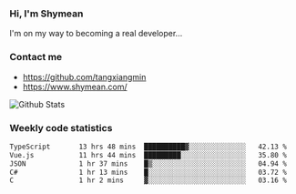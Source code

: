 ### Hi, I'm Shymean

I'm on my way to becoming a real developer...

### Contact me

- <https://github.com/tangxiangmin>
- <https://www.shymean.com/>

![Github Stats](https://github-readme-stats.vercel.app/api?username=tangxiangmin&show_icons=true&theme=dark)


###  Weekly code statistics

<!--START_SECTION:waka-->

```txt
TypeScript       13 hrs 48 mins  ██████████▓░░░░░░░░░░░░░░   42.13 %
Vue.js           11 hrs 44 mins  █████████░░░░░░░░░░░░░░░░   35.80 %
JSON             1 hr 37 mins    █▒░░░░░░░░░░░░░░░░░░░░░░░   04.94 %
C#               1 hr 13 mins    █░░░░░░░░░░░░░░░░░░░░░░░░   03.72 %
C                1 hr 2 mins     ▓░░░░░░░░░░░░░░░░░░░░░░░░   03.16 %
```

<!--END_SECTION:waka-->